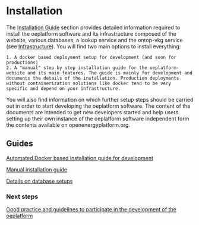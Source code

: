 # Installation

The [Installation Guide](./install/installation.md) section provides detailed information required to install the oeplatform software and its infrastructure composed of the website, various databases, a lookup service and the ontop-vkg service (see [Infrastructure](../oeplatform-code/architecture/infrastructure.md)). You will find two main options to install everything:

    1. A docker based deployment setup for development (and soon for productions)
    2. A "manual" step by step installation guide for the oeplatform-website and its main features. The guide is mainly for development and documents the details of the installation. Production deployments without containerization solutions like docker tend to be very specific and depend on your infrastructure.

You will also find information on which further setup steps should be carried out in order to start developing the oeplatform software. The content of the documents are intended to get new developers started and help users setting up their own instance of the oeplatform software independent form the contents available on openenergyplatform.org.

## Guides

[Automated Docker based installation guide for development](./guides/installation-docker-dev.md)

[Manual installation guide](./guides/installation.md)

[Details on database setups](./guides/manual-db-setup.md)

### Next steps

[Good practice and guidelines to participate in the development of the oeplatform](./install/development-setup.md)

